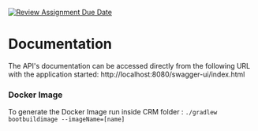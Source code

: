 [![Review Assignment Due Date](https://classroom.github.com/assets/deadline-readme-button-24ddc0f5d75046c5622901739e7c5dd533143b0c8e959d652212380cedb1ea36.svg)](https://classroom.github.com/a/CKg0UQ4N)

# Documentation
The API's documentation can be accessed directly from the following URL with the application started: http://localhost:8080/swagger-ui/index.html

### Docker Image
To generate the Docker Image run inside CRM folder : ```./gradlew bootbuildimage --imageName=[name]```
